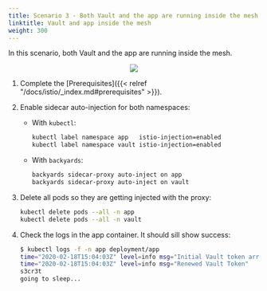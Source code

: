 ```yaml
---
title: Scenario 3 - Both Vault and the app are running inside the mesh
linktitle: Vault and app inside the mesh
weight: 300
---
```


In this scenario, both Vault and the app are running inside the mesh.

<p align="center"><img src="/img/blog/istio-vault/istio_vault3.png" ></p>

1. Complete the [Prerequisites]({{< relref "/docs/istio/_index.md#prerequisites" >}}).
1. Enable sidecar auto-injection for both namespaces:

    - With `kubectl`:

        ```bash
        kubectl label namespace app   istio-injection=enabled
        kubectl label namespace vault istio-injection=enabled
        ```

    - With `backyards`:

        ```bash
        backyards sidecar-proxy auto-inject on app
        backyards sidecar-proxy auto-inject on vault
        ```

1. Delete all pods so they are getting injected with the proxy:

    ```bash
    kubectl delete pods --all -n app
    kubectl delete pods --all -n vault
    ```

1. Check the logs in the app container. It should sill show success:

    ```bash
    $ kubectl logs -f -n app deployment/app
    time="2020-02-18T15:04:03Z" level=info msg="Initial Vault token arrived"
    time="2020-02-18T15:04:03Z" level=info msg="Renewed Vault Token"
    s3cr3t
    going to sleep...
    ```
